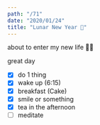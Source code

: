 ```yaml
---
path: "/71"
date: "2020/01/24"
title: "Lunar New Year 🐀"
---
```


about to enter my new life 🧧🐉

great day

- [x] do 1 thing
- [x] wake up (6:15)
- [x] breakfast (Cake)
- [x] smile or something
- [x] tea in the afternoon
- [ ] meditate
